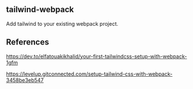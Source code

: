 ## tailwind-webpack

Add tailwind to your existing webpack project.

## References

https://dev.to/elfatouakikhalid/your-first-tailwindcss-setup-with-webpack-1gfm

https://levelup.gitconnected.com/setup-tailwind-css-with-webpack-3458be3eb547